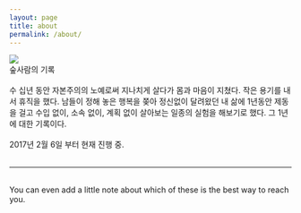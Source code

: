 ```yaml
---
layout: page
title: about
permalink: /about/
---
```


<img class="col one right" src="/img/prof_pic.jpg">

<br/>
숲사람의 기록
<br/>
<br/>
수 십년 동안 자본주의의 노예로써 지나치게 살다가 몸과 마음이 지쳤다. 작은 용기를 내서 휴직을 했다.
남들이 정해 놓은 행복을 쫒아 정신없이 달려왔던 내 삶에 1년동안 제동을 걸고 수입 없이, 소속 없이, 계획 없이 살아보는 일종의 실험을 해보기로 했다.
그 1년에 대한 기록이다.
<br/>
<br/>
2017년 2월 6일 부터 현재 진행 중.
<br/>

<br/>
<hr/>
<br/>
<span class="contacticon center">
	<a href="mailto:procyonq@gmail.com"><i class="fa fa-envelope-square"></i></a>
	<a href="https://github.com/jihuun" target="_blank"><i class="fa fa-github-square"></i></a>
	<a href="https://www.linkedin.com" target="_blank"><i class="fa fa-linkedin-square"></i></a>
	<a href="https://twitter.com" target="_blank"><i class="fa fa-twitter-square"></i></a>
	<a href="https://instargram/@soopsaram" target="_blank"><i class="fa fa-instargram-square"></i></a>
</span>

<div class="col three caption">
	You can even add a little note about which of these is the best way to reach you.
</div>

